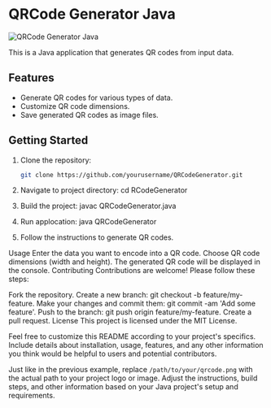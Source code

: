 # QRCode Generator Java

![QRCode Generator Java](/path/to/your/qrcode.png)

This is a Java application that generates QR codes from input data.

## Features

- Generate QR codes for various types of data.
- Customize QR code dimensions.
- Save generated QR codes as image files.

## Getting Started

1. Clone the repository:

   ```bash
   git clone https://github.com/yourusername/QRCodeGenerator.git


2. Navigate to project directory:
   cd  RCodeGenerator

3. Build the project:
   javac QRCodeGenerator.java


4. Run applocation:
    java QRCodeGenerator



5. Follow the instructions to generate QR codes.

Usage
Enter the data you want to encode into a QR code.
Choose QR code dimensions (width and height).
The generated QR code will be displayed in the console.
Contributing
Contributions are welcome! Please follow these steps:

Fork the repository.
Create a new branch: git checkout -b feature/my-feature.
Make your changes and commit them: git commit -am 'Add some feature'.
Push to the branch: git push origin feature/my-feature.
Create a pull request.
License
This project is licensed under the MIT License.

Feel free to customize this README according to your project's specifics. Include details about installation, usage, features, and any other information you think would be helpful to users and potential contributors.


Just like in the previous example, replace `/path/to/your/qrcode.png` with the actual path to your project logo or image. Adjust the instructions, build steps, and other information based on your Java project's setup and requirements.
